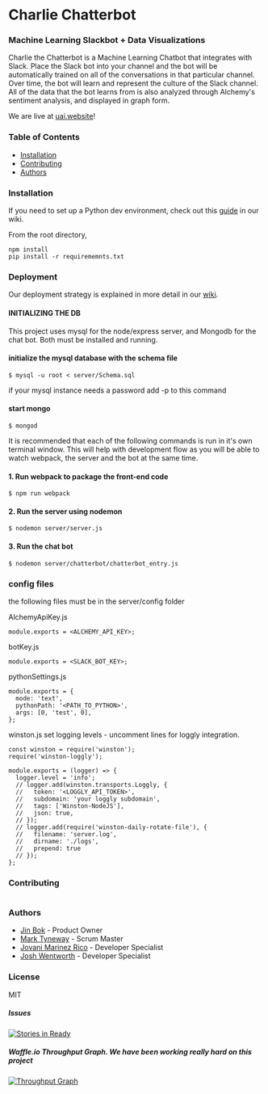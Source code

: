 # Charlie Chatterbot

### Machine Learning Slackbot + Data Visualizations
Charlie the Chatterbot is a Machine Learning Chatbot that integrates with Slack.  Place the Slack bot into your channel
and the bot will be automatically trained on all of the conversations in that particular channel.
Over time, the bot will learn and represent the culture of the Slack channel.  All of the data that the bot learns
from is also analyzed through Alchemy's sentiment analysis, and displayed in graph form.

We are live at [uai.website](uai.website)!

### Table of Contents
 - [Installation](#installation)
 - [Contributing](#contributing)
 - [Authors](#authors)

### Installation
If you need to set up a Python dev environment, check out this [guide](https://github.com/imminent-tuba/thesis/wiki/Python-Environment-Setup) in our wiki.

From the root directory,
```
npm install
pip install -r requirememnts.txt
```

### Deployment
Our deployment strategy is explained in more detail in our [wiki](https://github.com/imminent-tuba/thesis/wiki/Deployment).

#### INITIALIZING THE DB
This project uses mysql for the node/express server, and Mongodb for the chat bot. Both must be installed and running.

#### initialize the mysql database with the schema file
```
$ mysql -u root < server/Schema.sql

```
if your mysql instance needs a password add -p <password> to this command

#### start mongo
```
$ mongod
```

It is recommended that each of the following commands is run in it's own terminal window.
This will help with development flow as you will be able to watch webpack, the server and the bot at the same time.

#### 1. Run webpack to package the front-end code
```
$ npm run webpack
```
#### 2. Run the server using nodemon
```
$ nodemon server/server.js
```
#### 3. Run the chat bot
```
$ nodemon server/chatterbot/chatterbot_entry.js
```

### config files
the following files must be in the server/config folder

AlchemyApiKey.js
```
module.exports = <ALCHEMY_API_KEY>;
```
botKey.js
```
module.exports = <SLACK_BOT_KEY>;
```
pythonSettings.js
```
module.exports = {
  mode: 'text',
  pythonPath: '<PATH_TO_PYTHON>',
  args: [0, 'test', 0],
};
```
winston.js
set logging levels - uncomment lines for loggly integration.
```
const winston = require('winston');
require('winston-loggly');

module.exports = (logger) => {
  logger.level = 'info';
  // logger.add(winston.transports.Loggly, {
  //   token: '<LOGGLY_API_TOKEN>',
  //   subdomain: 'your loggly subdomain',
  //   tags: ['Winston-NodeJS'],
  //   json: true,
  // });
  // logger.add(require('winston-daily-rotate-file'), {
  //   filename: 'server.log',
  //   dirname: './logs',
  //   prepend: true
  // });
};

```

### Contributing
```

```

### Authors
* [Jin Bok](https://www.linkedin.com/in/jinbok) - Product Owner
* [Mark Tyneway](https://www.linkedin.com/in/marktyneway) - Scrum Master
* [Jovani Marinez Rico](www.linkedin.com/in/jovanirico) - Developer Specialist
* [Josh Wentworth](https://www.linkedin.com/in/joshwentworth) - Developer Specialist

### License
MIT

##### Issues
[![Stories in Ready](https://badge.waffle.io/imminent-tuba/thesis.svg?label=ready&title=Ready)](http://waffle.io/imminent-tuba/thesis)


##### Waffle.io Throughput Graph. We have been working really hard on this project
[![Throughput Graph](https://graphs.waffle.io/imminent-tuba/thesis/throughput.svg)](https://waffle.io/imminent-tuba/thesis/metrics/throughput)
